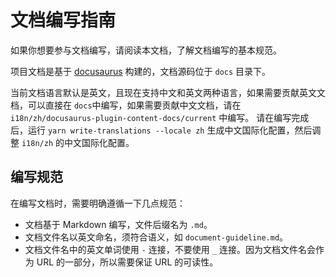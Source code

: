 
# 文档编写指南

如果你想要参与文档编写，请阅读本文档，了解文档编写的基本规范。

项目文档是基于 [docusaurus](https://docusaurus.io/) 构建的，文档源码位于 `docs` 目录下。

当前文档语言默认是英文，且现在支持中文和英文两种语言，如果需要贡献英文文档，可以直接在 `docs`中编写，如果需要贡献中文文档，请在 `i18n/zh/docusaurus-plugin-content-docs/current` 中编写。
请在编写完成后，运行 `yarn write-translations --locale zh` 生成中文国际化配置，然后调整 `i18n/zh` 的中文国际化配置。

## 编写规范

在编写文档时，需要明确遵循一下几点规范：

- 文档基于 Markdown 编写，文件后缀名为 `.md`。
- 文档文件名以英文命名，须符合语义，如 `document-guideline.md`。
- 文档文件名中的英文单词使用 `-` 连接，不要使用 `_` 连接。因为文档文件名会作为 URL 的一部分，所以需要保证 URL 的可读性。
